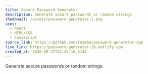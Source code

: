 ```yaml
---
title: Secure Password Generator
description: Generate secure passwords or random strings
thumbnail: /assets/password-generator-1.png
uses:
  - React
  - HTML/CSS
  - JavaScript
source_link: https://github.com/Inambe/password-generator-app
live_link: https://password-generator-ib.netlify.com
created_at: 2020-09-27T22:47:16.614Z
---
```

Generate secure passwords or random strings.